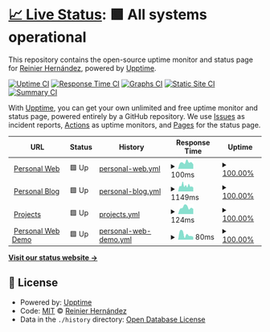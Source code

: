 # [📈 Live Status](https://ragnarok22.github.io/upptime): <!--live status--> **🟩 All systems operational**

This repository contains the open-source uptime monitor and status page for [Reinier Hernández](https://blog.ragnarok22.dev), powered by [Upptime](https://github.com/upptime/upptime).

[![Uptime CI](https://github.com/ragnarok22/upptime/workflows/Uptime%20CI/badge.svg)](https://github.com/ragnarok22/upptime/actions?query=workflow%3A%22Uptime+CI%22)
[![Response Time CI](https://github.com/ragnarok22/upptime/workflows/Response%20Time%20CI/badge.svg)](https://github.com/ragnarok22/upptime/actions?query=workflow%3A%22Response+Time+CI%22)
[![Graphs CI](https://github.com/ragnarok22/upptime/workflows/Graphs%20CI/badge.svg)](https://github.com/ragnarok22/upptime/actions?query=workflow%3A%22Graphs+CI%22)
[![Static Site CI](https://github.com/ragnarok22/upptime/workflows/Static%20Site%20CI/badge.svg)](https://github.com/ragnarok22/upptime/actions?query=workflow%3A%22Static+Site+CI%22)
[![Summary CI](https://github.com/ragnarok22/upptime/workflows/Summary%20CI/badge.svg)](https://github.com/ragnarok22/upptime/actions?query=workflow%3A%22Summary+CI%22)

With [Upptime](https://upptime.js.org), you can get your own unlimited and free uptime monitor and status page, powered entirely by a GitHub repository. We use [Issues](https://github.com/ragnarok22/upptime/issues) as incident reports, [Actions](https://github.com/ragnarok22/upptime/actions) as uptime monitors, and [Pages](https://ragnarok22.github.io/upptime) for the status page.

<!--start: status pages-->
<!-- This summary is generated by Upptime (https://github.com/upptime/upptime) -->
<!-- Do not edit this manually, your changes will be overwritten -->
<!-- prettier-ignore -->
| URL | Status | History | Response Time | Uptime |
| --- | ------ | ------- | ------------- | ------ |
| <img alt="" src="https://icons.duckduckgo.com/ip3/ragnarok22.dev.ico" height="13"> [Personal Web](https://ragnarok22.dev) | 🟩 Up | [personal-web.yml](https://github.com/ragnarok22/upptime/commits/HEAD/history/personal-web.yml) | <details><summary><img alt="Response time graph" src="./graphs/personal-web/response-time-week.png" height="20"> 100ms</summary><br><a href="https://upptime.ragnarok22.dev/history/personal-web"><img alt="Response time 128" src="https://img.shields.io/endpoint?url=https%3A%2F%2Fraw.githubusercontent.com%2Fragnarok22%2Fupptime%2FHEAD%2Fapi%2Fpersonal-web%2Fresponse-time.json"></a><br><a href="https://upptime.ragnarok22.dev/history/personal-web"><img alt="24-hour response time 113" src="https://img.shields.io/endpoint?url=https%3A%2F%2Fraw.githubusercontent.com%2Fragnarok22%2Fupptime%2FHEAD%2Fapi%2Fpersonal-web%2Fresponse-time-day.json"></a><br><a href="https://upptime.ragnarok22.dev/history/personal-web"><img alt="7-day response time 100" src="https://img.shields.io/endpoint?url=https%3A%2F%2Fraw.githubusercontent.com%2Fragnarok22%2Fupptime%2FHEAD%2Fapi%2Fpersonal-web%2Fresponse-time-week.json"></a><br><a href="https://upptime.ragnarok22.dev/history/personal-web"><img alt="30-day response time 114" src="https://img.shields.io/endpoint?url=https%3A%2F%2Fraw.githubusercontent.com%2Fragnarok22%2Fupptime%2FHEAD%2Fapi%2Fpersonal-web%2Fresponse-time-month.json"></a><br><a href="https://upptime.ragnarok22.dev/history/personal-web"><img alt="1-year response time 120" src="https://img.shields.io/endpoint?url=https%3A%2F%2Fraw.githubusercontent.com%2Fragnarok22%2Fupptime%2FHEAD%2Fapi%2Fpersonal-web%2Fresponse-time-year.json"></a></details> | <details><summary><a href="https://upptime.ragnarok22.dev/history/personal-web">100.00%</a></summary><a href="https://upptime.ragnarok22.dev/history/personal-web"><img alt="All-time uptime 99.98%" src="https://img.shields.io/endpoint?url=https%3A%2F%2Fraw.githubusercontent.com%2Fragnarok22%2Fupptime%2FHEAD%2Fapi%2Fpersonal-web%2Fuptime.json"></a><br><a href="https://upptime.ragnarok22.dev/history/personal-web"><img alt="24-hour uptime 100.00%" src="https://img.shields.io/endpoint?url=https%3A%2F%2Fraw.githubusercontent.com%2Fragnarok22%2Fupptime%2FHEAD%2Fapi%2Fpersonal-web%2Fuptime-day.json"></a><br><a href="https://upptime.ragnarok22.dev/history/personal-web"><img alt="7-day uptime 100.00%" src="https://img.shields.io/endpoint?url=https%3A%2F%2Fraw.githubusercontent.com%2Fragnarok22%2Fupptime%2FHEAD%2Fapi%2Fpersonal-web%2Fuptime-week.json"></a><br><a href="https://upptime.ragnarok22.dev/history/personal-web"><img alt="30-day uptime 100.00%" src="https://img.shields.io/endpoint?url=https%3A%2F%2Fraw.githubusercontent.com%2Fragnarok22%2Fupptime%2FHEAD%2Fapi%2Fpersonal-web%2Fuptime-month.json"></a><br><a href="https://upptime.ragnarok22.dev/history/personal-web"><img alt="1-year uptime 99.99%" src="https://img.shields.io/endpoint?url=https%3A%2F%2Fraw.githubusercontent.com%2Fragnarok22%2Fupptime%2FHEAD%2Fapi%2Fpersonal-web%2Fuptime-year.json"></a></details>
| <img alt="" src="https://icons.duckduckgo.com/ip3/blog.ragnarok22.dev.ico" height="13"> [Personal Blog](https://blog.ragnarok22.dev) | 🟩 Up | [personal-blog.yml](https://github.com/ragnarok22/upptime/commits/HEAD/history/personal-blog.yml) | <details><summary><img alt="Response time graph" src="./graphs/personal-blog/response-time-week.png" height="20"> 1149ms</summary><br><a href="https://upptime.ragnarok22.dev/history/personal-blog"><img alt="Response time 2323" src="https://img.shields.io/endpoint?url=https%3A%2F%2Fraw.githubusercontent.com%2Fragnarok22%2Fupptime%2FHEAD%2Fapi%2Fpersonal-blog%2Fresponse-time.json"></a><br><a href="https://upptime.ragnarok22.dev/history/personal-blog"><img alt="24-hour response time 1521" src="https://img.shields.io/endpoint?url=https%3A%2F%2Fraw.githubusercontent.com%2Fragnarok22%2Fupptime%2FHEAD%2Fapi%2Fpersonal-blog%2Fresponse-time-day.json"></a><br><a href="https://upptime.ragnarok22.dev/history/personal-blog"><img alt="7-day response time 1149" src="https://img.shields.io/endpoint?url=https%3A%2F%2Fraw.githubusercontent.com%2Fragnarok22%2Fupptime%2FHEAD%2Fapi%2Fpersonal-blog%2Fresponse-time-week.json"></a><br><a href="https://upptime.ragnarok22.dev/history/personal-blog"><img alt="30-day response time 3122" src="https://img.shields.io/endpoint?url=https%3A%2F%2Fraw.githubusercontent.com%2Fragnarok22%2Fupptime%2FHEAD%2Fapi%2Fpersonal-blog%2Fresponse-time-month.json"></a><br><a href="https://upptime.ragnarok22.dev/history/personal-blog"><img alt="1-year response time 2599" src="https://img.shields.io/endpoint?url=https%3A%2F%2Fraw.githubusercontent.com%2Fragnarok22%2Fupptime%2FHEAD%2Fapi%2Fpersonal-blog%2Fresponse-time-year.json"></a></details> | <details><summary><a href="https://upptime.ragnarok22.dev/history/personal-blog">100.00%</a></summary><a href="https://upptime.ragnarok22.dev/history/personal-blog"><img alt="All-time uptime 99.86%" src="https://img.shields.io/endpoint?url=https%3A%2F%2Fraw.githubusercontent.com%2Fragnarok22%2Fupptime%2FHEAD%2Fapi%2Fpersonal-blog%2Fuptime.json"></a><br><a href="https://upptime.ragnarok22.dev/history/personal-blog"><img alt="24-hour uptime 100.00%" src="https://img.shields.io/endpoint?url=https%3A%2F%2Fraw.githubusercontent.com%2Fragnarok22%2Fupptime%2FHEAD%2Fapi%2Fpersonal-blog%2Fuptime-day.json"></a><br><a href="https://upptime.ragnarok22.dev/history/personal-blog"><img alt="7-day uptime 100.00%" src="https://img.shields.io/endpoint?url=https%3A%2F%2Fraw.githubusercontent.com%2Fragnarok22%2Fupptime%2FHEAD%2Fapi%2Fpersonal-blog%2Fuptime-week.json"></a><br><a href="https://upptime.ragnarok22.dev/history/personal-blog"><img alt="30-day uptime 99.33%" src="https://img.shields.io/endpoint?url=https%3A%2F%2Fraw.githubusercontent.com%2Fragnarok22%2Fupptime%2FHEAD%2Fapi%2Fpersonal-blog%2Fuptime-month.json"></a><br><a href="https://upptime.ragnarok22.dev/history/personal-blog"><img alt="1-year uptime 99.80%" src="https://img.shields.io/endpoint?url=https%3A%2F%2Fraw.githubusercontent.com%2Fragnarok22%2Fupptime%2FHEAD%2Fapi%2Fpersonal-blog%2Fuptime-year.json"></a></details>
| <img alt="" src="https://icons.duckduckgo.com/ip3/projects.ragnarok22.dev.ico" height="13"> [Projects](https://projects.ragnarok22.dev) | 🟩 Up | [projects.yml](https://github.com/ragnarok22/upptime/commits/HEAD/history/projects.yml) | <details><summary><img alt="Response time graph" src="./graphs/projects/response-time-week.png" height="20"> 124ms</summary><br><a href="https://upptime.ragnarok22.dev/history/projects"><img alt="Response time 173" src="https://img.shields.io/endpoint?url=https%3A%2F%2Fraw.githubusercontent.com%2Fragnarok22%2Fupptime%2FHEAD%2Fapi%2Fprojects%2Fresponse-time.json"></a><br><a href="https://upptime.ragnarok22.dev/history/projects"><img alt="24-hour response time 162" src="https://img.shields.io/endpoint?url=https%3A%2F%2Fraw.githubusercontent.com%2Fragnarok22%2Fupptime%2FHEAD%2Fapi%2Fprojects%2Fresponse-time-day.json"></a><br><a href="https://upptime.ragnarok22.dev/history/projects"><img alt="7-day response time 124" src="https://img.shields.io/endpoint?url=https%3A%2F%2Fraw.githubusercontent.com%2Fragnarok22%2Fupptime%2FHEAD%2Fapi%2Fprojects%2Fresponse-time-week.json"></a><br><a href="https://upptime.ragnarok22.dev/history/projects"><img alt="30-day response time 185" src="https://img.shields.io/endpoint?url=https%3A%2F%2Fraw.githubusercontent.com%2Fragnarok22%2Fupptime%2FHEAD%2Fapi%2Fprojects%2Fresponse-time-month.json"></a><br><a href="https://upptime.ragnarok22.dev/history/projects"><img alt="1-year response time 145" src="https://img.shields.io/endpoint?url=https%3A%2F%2Fraw.githubusercontent.com%2Fragnarok22%2Fupptime%2FHEAD%2Fapi%2Fprojects%2Fresponse-time-year.json"></a></details> | <details><summary><a href="https://upptime.ragnarok22.dev/history/projects">100.00%</a></summary><a href="https://upptime.ragnarok22.dev/history/projects"><img alt="All-time uptime 99.99%" src="https://img.shields.io/endpoint?url=https%3A%2F%2Fraw.githubusercontent.com%2Fragnarok22%2Fupptime%2FHEAD%2Fapi%2Fprojects%2Fuptime.json"></a><br><a href="https://upptime.ragnarok22.dev/history/projects"><img alt="24-hour uptime 100.00%" src="https://img.shields.io/endpoint?url=https%3A%2F%2Fraw.githubusercontent.com%2Fragnarok22%2Fupptime%2FHEAD%2Fapi%2Fprojects%2Fuptime-day.json"></a><br><a href="https://upptime.ragnarok22.dev/history/projects"><img alt="7-day uptime 100.00%" src="https://img.shields.io/endpoint?url=https%3A%2F%2Fraw.githubusercontent.com%2Fragnarok22%2Fupptime%2FHEAD%2Fapi%2Fprojects%2Fuptime-week.json"></a><br><a href="https://upptime.ragnarok22.dev/history/projects"><img alt="30-day uptime 100.00%" src="https://img.shields.io/endpoint?url=https%3A%2F%2Fraw.githubusercontent.com%2Fragnarok22%2Fupptime%2FHEAD%2Fapi%2Fprojects%2Fuptime-month.json"></a><br><a href="https://upptime.ragnarok22.dev/history/projects"><img alt="1-year uptime 99.99%" src="https://img.shields.io/endpoint?url=https%3A%2F%2Fraw.githubusercontent.com%2Fragnarok22%2Fupptime%2FHEAD%2Fapi%2Fprojects%2Fuptime-year.json"></a></details>
| <img alt="" src="https://icons.duckduckgo.com/ip3/about-ragnarok22.vercel.app.ico" height="13"> [Personal Web Demo](https://about-ragnarok22.vercel.app/) | 🟩 Up | [personal-web-demo.yml](https://github.com/ragnarok22/upptime/commits/HEAD/history/personal-web-demo.yml) | <details><summary><img alt="Response time graph" src="./graphs/personal-web-demo/response-time-week.png" height="20"> 80ms</summary><br><a href="https://upptime.ragnarok22.dev/history/personal-web-demo"><img alt="Response time 134" src="https://img.shields.io/endpoint?url=https%3A%2F%2Fraw.githubusercontent.com%2Fragnarok22%2Fupptime%2FHEAD%2Fapi%2Fpersonal-web-demo%2Fresponse-time.json"></a><br><a href="https://upptime.ragnarok22.dev/history/personal-web-demo"><img alt="24-hour response time 40" src="https://img.shields.io/endpoint?url=https%3A%2F%2Fraw.githubusercontent.com%2Fragnarok22%2Fupptime%2FHEAD%2Fapi%2Fpersonal-web-demo%2Fresponse-time-day.json"></a><br><a href="https://upptime.ragnarok22.dev/history/personal-web-demo"><img alt="7-day response time 80" src="https://img.shields.io/endpoint?url=https%3A%2F%2Fraw.githubusercontent.com%2Fragnarok22%2Fupptime%2FHEAD%2Fapi%2Fpersonal-web-demo%2Fresponse-time-week.json"></a><br><a href="https://upptime.ragnarok22.dev/history/personal-web-demo"><img alt="30-day response time 102" src="https://img.shields.io/endpoint?url=https%3A%2F%2Fraw.githubusercontent.com%2Fragnarok22%2Fupptime%2FHEAD%2Fapi%2Fpersonal-web-demo%2Fresponse-time-month.json"></a><br><a href="https://upptime.ragnarok22.dev/history/personal-web-demo"><img alt="1-year response time 117" src="https://img.shields.io/endpoint?url=https%3A%2F%2Fraw.githubusercontent.com%2Fragnarok22%2Fupptime%2FHEAD%2Fapi%2Fpersonal-web-demo%2Fresponse-time-year.json"></a></details> | <details><summary><a href="https://upptime.ragnarok22.dev/history/personal-web-demo">100.00%</a></summary><a href="https://upptime.ragnarok22.dev/history/personal-web-demo"><img alt="All-time uptime 100.00%" src="https://img.shields.io/endpoint?url=https%3A%2F%2Fraw.githubusercontent.com%2Fragnarok22%2Fupptime%2FHEAD%2Fapi%2Fpersonal-web-demo%2Fuptime.json"></a><br><a href="https://upptime.ragnarok22.dev/history/personal-web-demo"><img alt="24-hour uptime 100.00%" src="https://img.shields.io/endpoint?url=https%3A%2F%2Fraw.githubusercontent.com%2Fragnarok22%2Fupptime%2FHEAD%2Fapi%2Fpersonal-web-demo%2Fuptime-day.json"></a><br><a href="https://upptime.ragnarok22.dev/history/personal-web-demo"><img alt="7-day uptime 100.00%" src="https://img.shields.io/endpoint?url=https%3A%2F%2Fraw.githubusercontent.com%2Fragnarok22%2Fupptime%2FHEAD%2Fapi%2Fpersonal-web-demo%2Fuptime-week.json"></a><br><a href="https://upptime.ragnarok22.dev/history/personal-web-demo"><img alt="30-day uptime 100.00%" src="https://img.shields.io/endpoint?url=https%3A%2F%2Fraw.githubusercontent.com%2Fragnarok22%2Fupptime%2FHEAD%2Fapi%2Fpersonal-web-demo%2Fuptime-month.json"></a><br><a href="https://upptime.ragnarok22.dev/history/personal-web-demo"><img alt="1-year uptime 100.00%" src="https://img.shields.io/endpoint?url=https%3A%2F%2Fraw.githubusercontent.com%2Fragnarok22%2Fupptime%2FHEAD%2Fapi%2Fpersonal-web-demo%2Fuptime-year.json"></a></details>

<!--end: status pages-->

[**Visit our status website →**](https://ragnarok22.github.io/upptime)

## 📄 License

- Powered by: [Upptime](https://github.com/upptime/upptime)
- Code: [MIT](./LICENSE) © [Reinier Hernández](https://blog.ragnarok22.dev)
- Data in the `./history` directory: [Open Database License](https://opendatacommons.org/licenses/odbl/1-0/)
